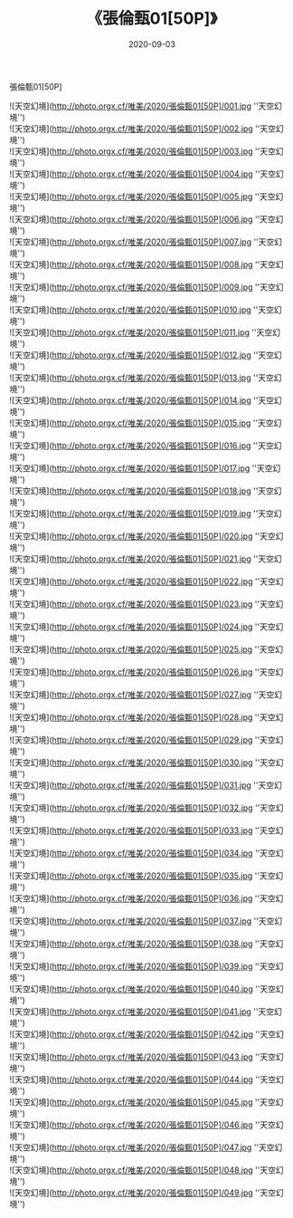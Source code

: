 ﻿---
layout: post
title:  《張倫甄01[50P]》
date:   2020-09-03
img: http://photo.orgx.cf/唯美/2020/張倫甄01[50P]/000.jpg
tags: [美女, 清纯, 唯美]
---

張倫甄01[50P]



![天空幻境](http://photo.orgx.cf/唯美/2020/張倫甄01[50P]/001.jpg ''天空幻境'') <br>
![天空幻境](http://photo.orgx.cf/唯美/2020/張倫甄01[50P]/002.jpg ''天空幻境'') <br>
![天空幻境](http://photo.orgx.cf/唯美/2020/張倫甄01[50P]/003.jpg ''天空幻境'') <br>
![天空幻境](http://photo.orgx.cf/唯美/2020/張倫甄01[50P]/004.jpg ''天空幻境'') <br>
![天空幻境](http://photo.orgx.cf/唯美/2020/張倫甄01[50P]/005.jpg ''天空幻境'') <br>
![天空幻境](http://photo.orgx.cf/唯美/2020/張倫甄01[50P]/006.jpg ''天空幻境'') <br>
![天空幻境](http://photo.orgx.cf/唯美/2020/張倫甄01[50P]/007.jpg ''天空幻境'') <br>
![天空幻境](http://photo.orgx.cf/唯美/2020/張倫甄01[50P]/008.jpg ''天空幻境'') <br>
![天空幻境](http://photo.orgx.cf/唯美/2020/張倫甄01[50P]/009.jpg ''天空幻境'') <br>
![天空幻境](http://photo.orgx.cf/唯美/2020/張倫甄01[50P]/010.jpg ''天空幻境'') <br>
![天空幻境](http://photo.orgx.cf/唯美/2020/張倫甄01[50P]/011.jpg ''天空幻境'') <br>
![天空幻境](http://photo.orgx.cf/唯美/2020/張倫甄01[50P]/012.jpg ''天空幻境'') <br>
![天空幻境](http://photo.orgx.cf/唯美/2020/張倫甄01[50P]/013.jpg ''天空幻境'') <br>
![天空幻境](http://photo.orgx.cf/唯美/2020/張倫甄01[50P]/014.jpg ''天空幻境'') <br>
![天空幻境](http://photo.orgx.cf/唯美/2020/張倫甄01[50P]/015.jpg ''天空幻境'') <br>
![天空幻境](http://photo.orgx.cf/唯美/2020/張倫甄01[50P]/016.jpg ''天空幻境'') <br>
![天空幻境](http://photo.orgx.cf/唯美/2020/張倫甄01[50P]/017.jpg ''天空幻境'') <br>
![天空幻境](http://photo.orgx.cf/唯美/2020/張倫甄01[50P]/018.jpg ''天空幻境'') <br>
![天空幻境](http://photo.orgx.cf/唯美/2020/張倫甄01[50P]/019.jpg ''天空幻境'') <br>
![天空幻境](http://photo.orgx.cf/唯美/2020/張倫甄01[50P]/020.jpg ''天空幻境'') <br>
![天空幻境](http://photo.orgx.cf/唯美/2020/張倫甄01[50P]/021.jpg ''天空幻境'') <br>
![天空幻境](http://photo.orgx.cf/唯美/2020/張倫甄01[50P]/022.jpg ''天空幻境'') <br>
![天空幻境](http://photo.orgx.cf/唯美/2020/張倫甄01[50P]/023.jpg ''天空幻境'') <br>
![天空幻境](http://photo.orgx.cf/唯美/2020/張倫甄01[50P]/024.jpg ''天空幻境'') <br>
![天空幻境](http://photo.orgx.cf/唯美/2020/張倫甄01[50P]/025.jpg ''天空幻境'') <br>
![天空幻境](http://photo.orgx.cf/唯美/2020/張倫甄01[50P]/026.jpg ''天空幻境'') <br>
![天空幻境](http://photo.orgx.cf/唯美/2020/張倫甄01[50P]/027.jpg ''天空幻境'') <br>
![天空幻境](http://photo.orgx.cf/唯美/2020/張倫甄01[50P]/028.jpg ''天空幻境'') <br>
![天空幻境](http://photo.orgx.cf/唯美/2020/張倫甄01[50P]/029.jpg ''天空幻境'') <br>
![天空幻境](http://photo.orgx.cf/唯美/2020/張倫甄01[50P]/030.jpg ''天空幻境'') <br>
![天空幻境](http://photo.orgx.cf/唯美/2020/張倫甄01[50P]/031.jpg ''天空幻境'') <br>
![天空幻境](http://photo.orgx.cf/唯美/2020/張倫甄01[50P]/032.jpg ''天空幻境'') <br>
![天空幻境](http://photo.orgx.cf/唯美/2020/張倫甄01[50P]/033.jpg ''天空幻境'') <br>
![天空幻境](http://photo.orgx.cf/唯美/2020/張倫甄01[50P]/034.jpg ''天空幻境'') <br>
![天空幻境](http://photo.orgx.cf/唯美/2020/張倫甄01[50P]/035.jpg ''天空幻境'') <br>
![天空幻境](http://photo.orgx.cf/唯美/2020/張倫甄01[50P]/036.jpg ''天空幻境'') <br>
![天空幻境](http://photo.orgx.cf/唯美/2020/張倫甄01[50P]/037.jpg ''天空幻境'') <br>
![天空幻境](http://photo.orgx.cf/唯美/2020/張倫甄01[50P]/038.jpg ''天空幻境'') <br>
![天空幻境](http://photo.orgx.cf/唯美/2020/張倫甄01[50P]/039.jpg ''天空幻境'') <br>
![天空幻境](http://photo.orgx.cf/唯美/2020/張倫甄01[50P]/040.jpg ''天空幻境'') <br>
![天空幻境](http://photo.orgx.cf/唯美/2020/張倫甄01[50P]/041.jpg ''天空幻境'') <br>
![天空幻境](http://photo.orgx.cf/唯美/2020/張倫甄01[50P]/042.jpg ''天空幻境'') <br>
![天空幻境](http://photo.orgx.cf/唯美/2020/張倫甄01[50P]/043.jpg ''天空幻境'') <br>
![天空幻境](http://photo.orgx.cf/唯美/2020/張倫甄01[50P]/044.jpg ''天空幻境'') <br>
![天空幻境](http://photo.orgx.cf/唯美/2020/張倫甄01[50P]/045.jpg ''天空幻境'') <br>
![天空幻境](http://photo.orgx.cf/唯美/2020/張倫甄01[50P]/046.jpg ''天空幻境'') <br>
![天空幻境](http://photo.orgx.cf/唯美/2020/張倫甄01[50P]/047.jpg ''天空幻境'') <br>
![天空幻境](http://photo.orgx.cf/唯美/2020/張倫甄01[50P]/048.jpg ''天空幻境'') <br>
![天空幻境](http://photo.orgx.cf/唯美/2020/張倫甄01[50P]/049.jpg ''天空幻境'') <br>
